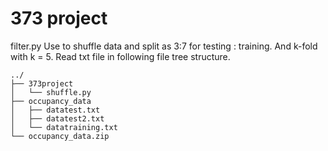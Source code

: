 # 373 project

filter.py
    Use to shuffle data and split as 3:7 for testing : training. And k-fold with k = 5. Read txt file in following file tree structure.
```
../
├── 373project
│   └── shuffle.py
├── occupancy_data
│   ├── datatest.txt
│   ├── datatest2.txt
│   └── datatraining.txt
└── occupancy_data.zip
```